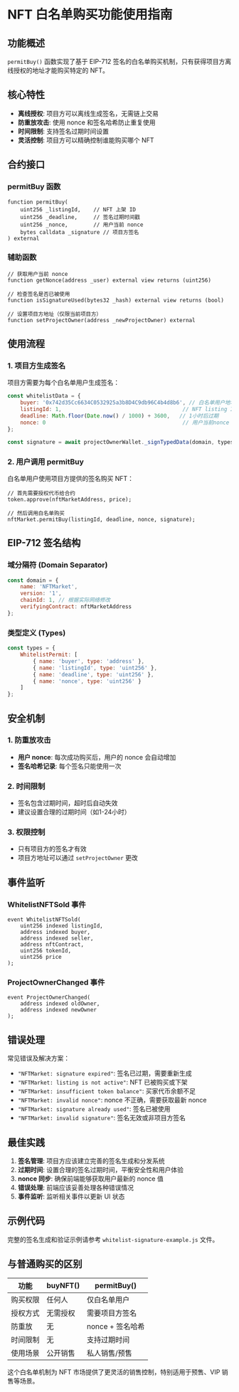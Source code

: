 # NFT 白名单购买功能使用指南

## 功能概述

`permitBuy()` 函数实现了基于 EIP-712 签名的白名单购买机制，只有获得项目方离线授权的地址才能购买特定的 NFT。

## 核心特性

- **离线授权**: 项目方可以离线生成签名，无需链上交易
- **防重放攻击**: 使用 nonce 和签名哈希防止重复使用
- **时间限制**: 支持签名过期时间设置
- **灵活控制**: 项目方可以精确控制谁能购买哪个 NFT

## 合约接口

### permitBuy 函数

```solidity
function permitBuy(
    uint256 _listingId,    // NFT 上架 ID
    uint256 _deadline,     // 签名过期时间戳
    uint256 _nonce,        // 用户当前 nonce
    bytes calldata _signature // 项目方签名
) external
```

### 辅助函数

```solidity
// 获取用户当前 nonce
function getNonce(address _user) external view returns (uint256)

// 检查签名是否已被使用
function isSignatureUsed(bytes32 _hash) external view returns (bool)

// 设置项目方地址（仅限当前项目方）
function setProjectOwner(address _newProjectOwner) external
```

## 使用流程

### 1. 项目方生成签名

项目方需要为每个白名单用户生成签名：

```javascript
const whitelistData = {
    buyer: '0x742d35Cc6634C0532925a3b8D4C9db96C4b4d8b6', // 白名单用户地址
    listingId: 1,                                      // NFT listing ID
    deadline: Math.floor(Date.now() / 1000) + 3600,   // 1小时后过期
    nonce: 0                                           // 用户当前nonce
};

const signature = await projectOwnerWallet._signTypedData(domain, types, whitelistData);
```

### 2. 用户调用 permitBuy

白名单用户使用项目方提供的签名购买 NFT：

```solidity
// 首先需要授权代币给合约
token.approve(nftMarketAddress, price);

// 然后调用白名单购买
nftMarket.permitBuy(listingId, deadline, nonce, signature);
```

## EIP-712 签名结构

### 域分隔符 (Domain Separator)

```javascript
const domain = {
    name: 'NFTMarket',
    version: '1',
    chainId: 1, // 根据实际网络修改
    verifyingContract: nftMarketAddress
};
```

### 类型定义 (Types)

```javascript
const types = {
    WhitelistPermit: [
        { name: 'buyer', type: 'address' },
        { name: 'listingId', type: 'uint256' },
        { name: 'deadline', type: 'uint256' },
        { name: 'nonce', type: 'uint256' }
    ]
};
```

## 安全机制

### 1. 防重放攻击

- **用户 nonce**: 每次成功购买后，用户的 nonce 会自动增加
- **签名哈希记录**: 每个签名只能使用一次

### 2. 时间限制

- 签名包含过期时间，超时后自动失效
- 建议设置合理的过期时间（如1-24小时）

### 3. 权限控制

- 只有项目方的签名才有效
- 项目方地址可以通过 `setProjectOwner` 更改

## 事件监听

### WhitelistNFTSold 事件

```solidity
event WhitelistNFTSold(
    uint256 indexed listingId,
    address indexed buyer,
    address indexed seller,
    address nftContract,
    uint256 tokenId,
    uint256 price
);
```

### ProjectOwnerChanged 事件

```solidity
event ProjectOwnerChanged(
    address indexed oldOwner,
    address indexed newOwner
);
```

## 错误处理

常见错误及解决方案：

- `"NFTMarket: signature expired"`: 签名已过期，需要重新生成
- `"NFTMarket: listing is not active"`: NFT 已被购买或下架
- `"NFTMarket: insufficient token balance"`: 买家代币余额不足
- `"NFTMarket: invalid nonce"`: nonce 不正确，需要获取最新 nonce
- `"NFTMarket: signature already used"`: 签名已被使用
- `"NFTMarket: invalid signature"`: 签名无效或非项目方签名

## 最佳实践

1. **签名管理**: 项目方应该建立完善的签名生成和分发系统
2. **过期时间**: 设置合理的签名过期时间，平衡安全性和用户体验
3. **nonce 同步**: 确保前端能够获取用户最新的 nonce 值
4. **错误处理**: 前端应该妥善处理各种错误情况
5. **事件监听**: 监听相关事件以更新 UI 状态

## 示例代码

完整的签名生成和验证示例请参考 `whitelist-signature-example.js` 文件。

## 与普通购买的区别

| 功能     | buyNFT() | permitBuy()      |
| -------- | -------- | ---------------- |
| 购买权限 | 任何人   | 仅白名单用户     |
| 授权方式 | 无需授权 | 需要项目方签名   |
| 防重放   | 无       | nonce + 签名哈希 |
| 时间限制 | 无       | 支持过期时间     |
| 使用场景 | 公开销售 | 私人销售/预售    |

这个白名单机制为 NFT 市场提供了更灵活的销售控制，特别适用于预售、VIP 销售等场景。
